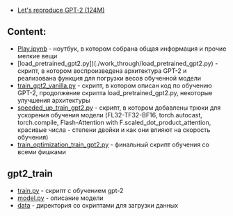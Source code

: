 - [Let's reproduce GPT-2 (124M)](https://youtu.be/l8pRSuU81PU?si=roYCocmp1-b2nfsP)

## Content:
- [Play.ipynb](./Play.ipynb) - ноутбук, в котором собрана общая информация и прочие мелкие вещи
- [load_pretrained_gpt2.py])(./work_through/load_pretrained_gpt2.py) - скрипт, в котором воспроизведена архитектура GPT-2 и реализована функция для погрузки весов обученной модели
- [train_gpt2_vanilla.py](./work_through/train_gpt2_vanilla.py) - скрипт, в котором описан код по обучению GPT-2, продолжение скрипта load_pretrained_gpt2.py, некоторые улучшения архитектуры
- [speeded_up_train_gpt2.py](./work_through/speeded_up_train_gpt2.py) - скрипт, в котором добавлены трюки для ускорения обучения модели (FL32-TF32-BF16, torch.autocast, torch.compile, Flash-Attention with F.scaled_dot_product_attention, красивые числа - степени двойки и как они влияют на скорость обучения)
- [train_optimization_train_gpt2.py](./work_through/train_optimization_train_gpt2.py) - финальный скрипт обучения со всеми фишками

## gpt2_train
- [train.py](./gpt2_train/train.py) - скрипт c обучением gpt-2
- [model.py](./gpt2_train/model.py) - описание модели
- [data](./gpt2_train/data) - директория со скриптами для загрузки данных